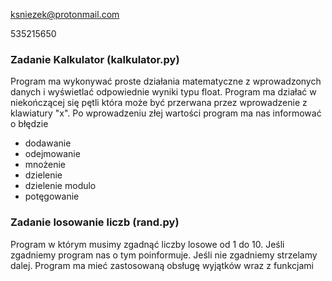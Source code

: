 ksniezek@protonmail.com

535215650

<h3>Zadanie Kalkulator (kalkulator.py)</h3>
<p>Program ma wykonywać proste działania matematyczne z wprowadzonych danych i wyświetlać odpowiednie wyniki typu float. Program ma działać w niekończącej się pętli która może być przerwana przez wprowadzenie z klawiatury "x". Po wprowadzeniu złej wartości program ma nas informować o błędzie</p>
<ul>
  <li>dodawanie</li>
  <li>odejmowanie</li>
  <li>mnożenie</li>
  <li>dzielenie</li>
  <li>dzielenie modulo</li>
  <li>potęgowanie</li>
</ul>
<h3>Zadanie losowanie liczb (rand.py)</h3>
<p>Program w którym musimy zgadnąć liczby losowe od 1 do 10. Jeśli zgadniemy program nas o tym poinformuje. Jeśli nie zgadniemy strzelamy dalej. Program ma mieć zastosowaną obsługę wyjątków wraz z funkcjami</p>
